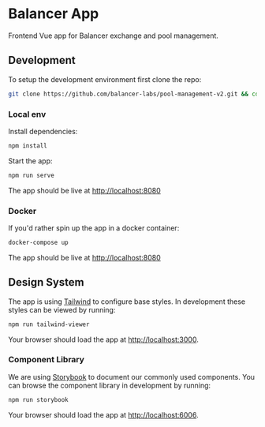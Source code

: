 # Balancer App
Frontend Vue app for Balancer exchange and pool management.

## Development
To setup the development environment first clone the repo:
```bash
git clone https://github.com/balancer-labs/pool-management-v2.git && cd pool-management-v2
```

### Local env
Install dependencies:
```bash
npm install
```

Start the app:
```bash
npm run serve
```

The app should be live at [http://localhost:8080](http://localhost:8080)

### Docker
If you'd rather spin up the app in a docker container:

```bash
docker-compose up
```

The app should be live at [http://localhost:8080](http://localhost:8080)


## Design System
The app is using [Tailwind](https://tailwindcss.com/) to configure base styles. In development these styles can be viewed by running:

```bash
npm run tailwind-viewer
```
Your browser should load the app at [http://localhost:3000](http://localhost:3000).

### Component Library
We are using [Storybook](https://storybook.js.org/) to document our commonly used components. You can browse the component library in development by running:

```bash
npm run storybook
```
Your browser should load the app at [http://localhost:6006](http://localhost:6006).
